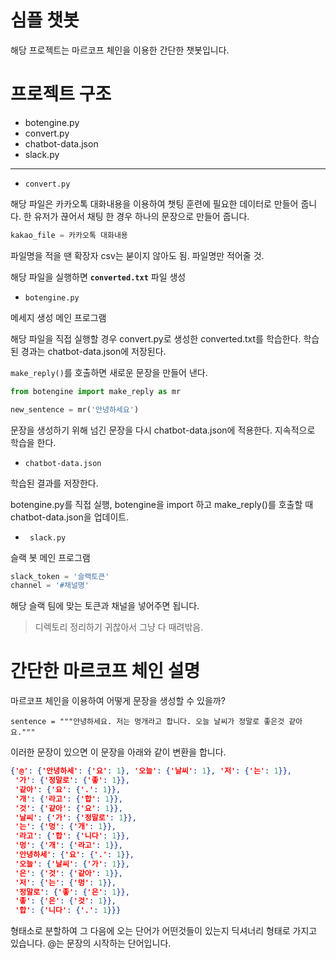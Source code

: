 # 심플 챗봇

해당 프로젝트는 마르코프 체인을 이용한 간단한 챗봇입니다.

# 프로젝트 구조

* botengine.py
* convert.py
* chatbot-data.json
* slack.py

---

* `convert.py`
 
 해당 파일은 카카오톡 대화내용을 이용하여 챗팅 훈련에 필요한 데이터로 만들어 줍니다.
 한 유저가 끊어서 채팅 한 경우 하나의 문장으로 만들어 줍니다.
 
 ```python
 kakao_file = 카카오톡 대화내용
```

파일명을 적을 땐 확장자 csv는 붇이지 않아도 됨. 파일명만 적어줄 것.

해당 파일을 실행하면 **`converted.txt`** 파일 생성

* `botengine.py`

메세지 생성 메인 프로그램

해당 파일을 직접 실행할 경우 convert.py로 생성한 converted.txt를 학습한다. 학습 된 경과는 chatbot-data.json에 저장된다.

`make_reply()`를 호출하면 새로운 문장을 만들어 낸다.

```python
from botengine import make_reply as mr

new_sentence = mr('안녕하세요')
```

문장을 생성하기 위해 넘긴 문장을 다시 chatbot-data.json에 적용한다. 지속적으로 학습을 한다.

* `chatbot-data.json`

학습된 결과를 저장한다.

botengine.py를 직접 실행, botengine을 import 하고 make_reply()를 호출할 때 chatbot-data.json을 업데이트.


* ` slack.py`

슬랙 봇 메인 프로그램

```python
slack_token = '슬랙토큰'
channel = '#채널명'
```

해당 슬랙 팀에 맞는 토큰과 채널을 넣어주면 됩니다.

> 디렉토리 정리하기 귀찮아서 그냥 다 때려밖음.


# 간단한 마르코프 체인 설명

마르코프 체인을 이용하여 어떻게 문장을 생성할 수 있을까?

```
sentence = """안녕하세요. 저는 멍개라고 합니다. 오늘 날씨가 정말로 좋은것 같아요."""
```

이러한 문장이 있으면 이 문장을 아래와 같이 변환을 합니다.

```json
{'@': {'안녕하세': {'요': 1}, '오늘': {'날씨': 1}, '저': {'는': 1}},
 '가': {'정말로': {'좋': 1}},
 '같아': {'요': {'.': 1}},
 '개': {'라고': {'합': 1}},
 '것': {'같아': {'요': 1}},
 '날씨': {'가': {'정말로': 1}},
 '는': {'멍': {'개': 1}},
 '라고': {'합': {'니다': 1}},
 '멍': {'개': {'라고': 1}},
 '안녕하세': {'요': {'.': 1}},
 '오늘': {'날씨': {'가': 1}},
 '은': {'것': {'같아': 1}},
 '저': {'는': {'멍': 1}},
 '정말로': {'좋': {'은': 1}},
 '좋': {'은': {'것': 1}},
 '합': {'니다': {'.': 1}}}
```

형태소로 분할하여 그 다음에 오는 단어가 어떤것들이 있는지 딕셔너리 형태로 가지고 있습니다. @는 문장의 시작하는 단어입니다.

